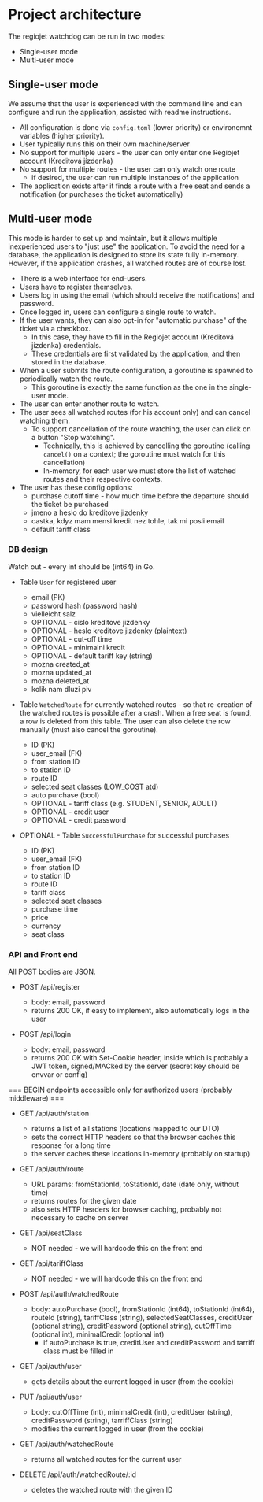 # Project architecture

The regiojet watchdog can be run in two modes:

- Single-user mode
- Multi-user mode

## Single-user mode

We assume that the user is experienced with the command line and can configure and run the application,
assisted with readme instructions.

- All configuration is done via `config.toml` (lower priority) or environemnt variables (higher priority).
- User typically runs this on their own machine/server
- No support for multiple users - the user can only enter one Regiojet account (Kreditová jízdenka)
- No support for multiple routes - the user can only watch one route
  - if desired, the user can run multiple instances of the application
- The application exists after it finds a route with a free seat and sends a notification (or purchases the ticket automatically)

## Multi-user mode

This mode is harder to set up and maintain, but it allows multiple inexperienced users to "just use" the application.
To avoid the need for a database, the application is designed to store its state fully in-memory.
However, if the application crashes, all watched routes are of course lost.

- There is a web interface for end-users.
- Users have to register themselves.
- Users log in using the email (which should receive the notifications) and password.
- Once logged in, users can configure a single route to watch.
- If the user wants, they can also opt-in for "automatic purchase" of the ticket via a checkbox.
  - In this case, they have to fill in the Regiojet account (Kreditová jízdenka) credentials.
  - These credentials are first validated by the application, and then stored in the database.
- When a user submits the route configuration, a goroutine is spawned to periodically watch the route.
  - This goroutine is exactly the same function as the one in the single-user mode.
- The user can enter another route to watch.
- The user sees all watched routes (for his account only) and can cancel watching them.
  - To support cancellation of the route watching, the user can click on a button "Stop watching".
    - Technically, this is achieved by cancelling the goroutine (calling `cancel()` on a context; the goroutine must watch for this cancellation)
    - In-memory, for each user we must store the list of watched routes and their respective contexts.
- The user has these config options:
  - purchase cutoff time - how much time before the departure should the ticket be purchased
  - jmeno a heslo do kreditove jizdenky
  - castka, kdyz mam mensi kredit nez tohle, tak mi posli email
  - default tariff class

### DB design

Watch out - every int should be (int64) in Go.

- Table `User` for registered user

  - email (PK)
  - password hash (password hash)
  - vielleicht salz
  - OPTIONAL - cislo kreditove jizdenky
  - OPTIONAL - heslo kreditove jizdenky (plaintext)
  - OPTIONAL - cut-off time
  - OPTIONAL - minimalni kredit
  - OPTIONAL - default tariff key (string)
  - mozna created_at
  - mozna updated_at
  - mozna deleted_at
  - kolik nam dluzi piv

- Table `WatchedRoute` for currently watched routes - so that re-creation of the watched routes is possible after a crash.
  When a free seat is found, a row is deleted from this table. The user can also delete the row manually (must also cancel the goroutine).

  - ID (PK)
  - user_email (FK)
  - from station ID
  - to station ID
  - route ID
  - selected seat classes (LOW_COST atd)
  - auto purchase (bool)
  - OPTIONAL - tariff class (e.g. STUDENT, SENIOR, ADULT)
  - OPTIONAL - credit user
  - OPTIONAL - credit password

- OPTIONAL - Table `SuccessfulPurchase` for successful purchases
  - ID (PK)
  - user_email (FK)
  - from station ID
  - to station ID
  - route ID
  - tariff class
  - selected seat classes
  - purchase time
  - price
  - currency
  - seat class

### API and Front end

All POST bodies are JSON.

- POST /api/register

  - body: email, password
  - returns 200 OK, if easy to implement, also automatically logs in the user

- POST /api/login
  - body: email, password
  - returns 200 OK with Set-Cookie header, inside which is probably a JWT token, signed/MACked by the server (secret key should be envvar or config)

=== BEGIN endpoints accessible only for authorized users (probably middleware) ===

- GET /api/auth/station

  - returns a list of all stations (locations mapped to our DTO)
  - sets the correct HTTP headers so that the browser caches this response for a long time
  - the server caches these locations in-memory (probably on startup)

- GET /api/auth/route

  - URL params: fromStationId, toStationId, date (date only, without time)
  - returns routes for the given date
  - also sets HTTP headers for browser caching, probably not necessary to cache on server

- GET /api/seatClass

  - NOT needed - we will hardcode this on the front end

- GET /api/tariffClass

  - NOT needed - we will hardcode this on the front end

- POST /api/auth/watchedRoute

  - body: autoPurchase (bool), fromStationId (int64), toStationId (int64), routeId (string), tariffClass (string), selectedSeatClasses, creditUser (optional string), creditPassword (optional string), cutOffTime (optional int), minimalCredit (optional int)
    - if autoPurchase is true, creditUser and creditPassword and tarriff class must be filled in

- GET /api/auth/user

  - gets details about the current logged in user (from the cookie)

- PUT /api/auth/user

  - body: cutOffTime (int), minimalCredit (int), creditUser (string), creditPassword (string), tarriffClass (string)
  - modifies the current logged in user (from the cookie)

- GET /api/auth/watchedRoute

  - returns all watched routes for the current user

- DELETE /api/auth/watchedRoute/:id
  - deletes the watched route with the given ID
